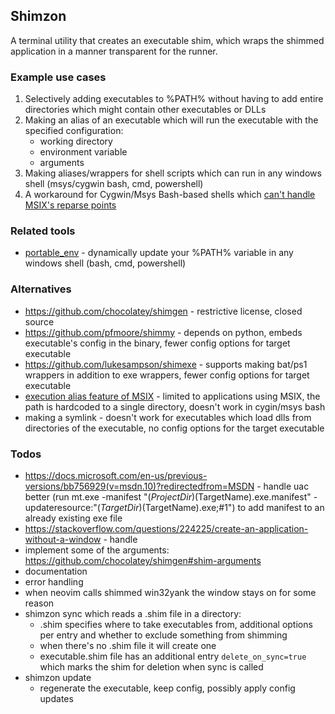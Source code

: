 ## Shimzon

A terminal utility that creates an executable shim, which wraps the shimmed application in a manner transparent for the runner.

### Example use cases

1. Selectively adding executables to %PATH% without having to add entire directories which might contain other executables or DLLs
2. Making an alias of an executable which will run the executable with the specified configuration:
    - working directory
    - environment variable
    - arguments
3. Making aliases/wrappers for shell scripts which can run in any windows shell (msys/cygwin bash, cmd, powershell)
4. A workaround for Cygwin/Msys Bash-based shells which [can't handle MSIX's reparse points](https://github.com/msys2/MSYS2-packages/issues/1943)

### Related tools 

- [portable_env](https://github.com/QAston/portable_env) - dynamically update your %PATH% variable in any windows shell (bash, cmd, powershell)

### Alternatives

- <https://github.com/chocolatey/shimgen> - restrictive license, closed source
- <https://github.com/pfmoore/shimmy> - depends on python, embeds executable's config in the binary, fewer config options for target executable
- <https://github.com/lukesampson/shimexe> - supports making bat/ps1 wrappers in addition to exe wrappers, fewer config options for target executable
- [execution alias feature of MSIX](https://www.tiraniddo.dev/2019/09/overview-of-windows-execution-aliases.html) - limited to applications using MSIX, the path is hardcoded to a single directory, doesn't work in cygin/msys bash
- making a symlink - doesn't work for executables which load dlls from directories of the executable, no config options for the target executable

### Todos

- https://docs.microsoft.com/en-us/previous-versions/bb756929(v=msdn.10)?redirectedfrom=MSDN - handle uac better (run mt.exe -manifest "$(ProjectDir)$(TargetName).exe.manifest" -updateresource:"$(TargetDir)$(TargetName).exe;#1") to add manifest to an already existing exe file
- https://stackoverflow.com/questions/224225/create-an-application-without-a-window - handle 
- implement some of the arguments: https://github.com/chocolatey/shimgen#shim-arguments
- documentation
- error handling
- when neovim calls shimmed win32yank the window stays on for some reason
- shimzon sync which reads a .shim file in a directory:
    - .shim specifies where to take executables from, additional options per entry and whether to exclude something from shimming
    - when there's no .shim file it will create one
    - executable.shim file has an additional entry `delete_on_sync=true` which marks the shim for deletion when sync is called
- shimzon update
    - regenerate the executable, keep config, possibly apply config updates 
